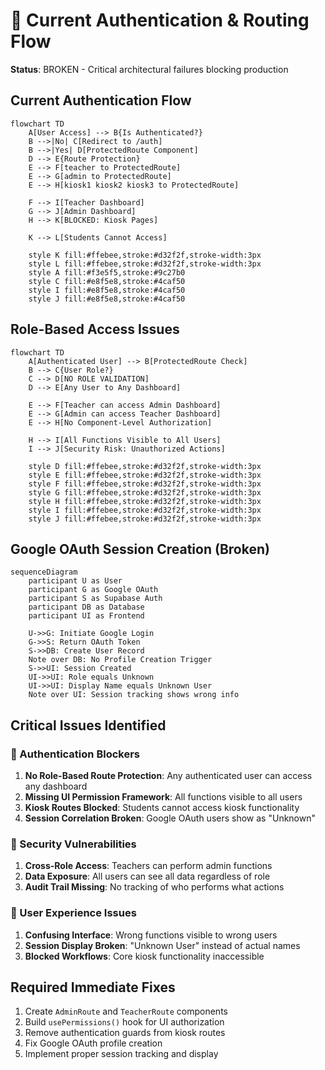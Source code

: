 # 🔴 Current Authentication & Routing Flow

**Status**: BROKEN - Critical architectural failures blocking production

## Current Authentication Flow

```mermaid
flowchart TD
    A[User Access] --> B{Is Authenticated?}
    B -->|No| C[Redirect to /auth]
    B -->|Yes| D[ProtectedRoute Component]
    D --> E{Route Protection}
    E --> F[teacher to ProtectedRoute]
    E --> G[admin to ProtectedRoute] 
    E --> H[kiosk1 kiosk2 kiosk3 to ProtectedRoute]
    
    F --> I[Teacher Dashboard]
    G --> J[Admin Dashboard]
    H --> K[BLOCKED: Kiosk Pages]
    
    K --> L[Students Cannot Access]
    
    style K fill:#ffebee,stroke:#d32f2f,stroke-width:3px
    style L fill:#ffebee,stroke:#d32f2f,stroke-width:3px
    style A fill:#f3e5f5,stroke:#9c27b0
    style C fill:#e8f5e8,stroke:#4caf50
    style I fill:#e8f5e8,stroke:#4caf50
    style J fill:#e8f5e8,stroke:#4caf50
```

## Role-Based Access Issues

```mermaid
flowchart TD
    A[Authenticated User] --> B[ProtectedRoute Check]
    B --> C{User Role?}
    C --> D[NO ROLE VALIDATION]
    D --> E[Any User to Any Dashboard]
    
    E --> F[Teacher can access Admin Dashboard]
    E --> G[Admin can access Teacher Dashboard]
    E --> H[No Component-Level Authorization]
    
    H --> I[All Functions Visible to All Users]
    I --> J[Security Risk: Unauthorized Actions]
    
    style D fill:#ffebee,stroke:#d32f2f,stroke-width:3px
    style E fill:#ffebee,stroke:#d32f2f,stroke-width:3px
    style F fill:#ffebee,stroke:#d32f2f,stroke-width:3px
    style G fill:#ffebee,stroke:#d32f2f,stroke-width:3px
    style H fill:#ffebee,stroke:#d32f2f,stroke-width:3px
    style I fill:#ffebee,stroke:#d32f2f,stroke-width:3px
    style J fill:#ffebee,stroke:#d32f2f,stroke-width:3px
```

## Google OAuth Session Creation (Broken)

```mermaid
sequenceDiagram
    participant U as User
    participant G as Google OAuth
    participant S as Supabase Auth
    participant DB as Database
    participant UI as Frontend

    U->>G: Initiate Google Login
    G->>S: Return OAuth Token
    S->>DB: Create User Record
    Note over DB: No Profile Creation Trigger
    S->>UI: Session Created
    UI->>UI: Role equals Unknown
    UI->>UI: Display Name equals Unknown User
    Note over UI: Session tracking shows wrong info
```

## Critical Issues Identified

### 🔴 Authentication Blockers
1. **No Role-Based Route Protection**: Any authenticated user can access any dashboard
2. **Missing UI Permission Framework**: All functions visible to all users
3. **Kiosk Routes Blocked**: Students cannot access kiosk functionality
4. **Session Correlation Broken**: Google OAuth users show as "Unknown"

### 🔴 Security Vulnerabilities
1. **Cross-Role Access**: Teachers can perform admin functions
2. **Data Exposure**: All users can see all data regardless of role
3. **Audit Trail Missing**: No tracking of who performs what actions

### 🔴 User Experience Issues
1. **Confusing Interface**: Wrong functions visible to wrong users
2. **Session Display Broken**: "Unknown User" instead of actual names
3. **Blocked Workflows**: Core kiosk functionality inaccessible

## Required Immediate Fixes
1. Create `AdminRoute` and `TeacherRoute` components
2. Build `usePermissions()` hook for UI authorization
3. Remove authentication guards from kiosk routes
4. Fix Google OAuth profile creation
5. Implement proper session tracking and display